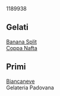 1189938  
## Gelati
[Banana Split](./gelati/banana_split.md)  
[Coppa Nafta](./gelati/coppa_nafta.md)  
## Primi  
[Biancaneve](./budini/biancaneve.md)  
Gelateria Padovana
